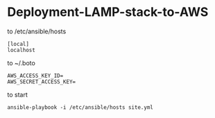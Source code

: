 # Deployment-LAMP-stack-to-AWS

to /etc/ansible/hosts
```
[local]
localhost
```

to ~/.boto
```
AWS_ACCESS_KEY_ID=
AWS_SECRET_ACCESS_KEY=
```

to start
```
ansible-playbook -i /etc/ansible/hosts site.yml
```




